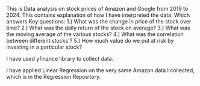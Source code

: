 This is Data analysis on stock prices of Amazon and Google from 2019 to 2024.
This contains explanation of how I have interpreted the data. Which answers Key questions:
1.) What was the change in price of the stock over time?
2.) What was the daily return of the stock on average?
3.) What was the moving average of the various stocks?
4.) What was the correlation between different stocks'?
5.) How much value do we put at risk by investing in a particular stock?

I have used yfinance library to collect data. 

I have applied Linear Regression on the very same Amazon data I collected, which is in the Regression Repository.
